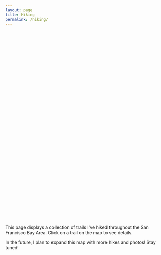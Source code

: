 ```yaml
---
layout: page
title: Hiking
permalink: /hiking/
---
```


<div id="map" style="height: 600px; width: 100%;"></div>

<script src="https://unpkg.com/leaflet@1.9.4/dist/leaflet.js"></script>
<link rel="stylesheet" href="https://unpkg.com/leaflet@1.9.4/dist/leaflet.css" />

<style>
.trail-popup h3 {
  margin-top: 0;
  margin-bottom: 10px;
}
.trail-info {
  margin-bottom: 5px;
}
.loading-indicator {
  position: absolute;
  top: 50%;
  left: 50%;
  transform: translate(-50%, -50%);
  background-color: rgba(255, 255, 255, 0.8);
  padding: 10px 20px;
  border-radius: 5px;
  z-index: 1000;
  box-shadow: 0 2px 5px rgba(0,0,0,0.1);
}
</style>

<script>
document.addEventListener('DOMContentLoaded', function() {
  // Initialize the map centered on the SF Bay Area
  const map = L.map('map').setView([37.7749, -122.4194], 9);
  
  // Add ESRI Terrain tile layer (focused on terrain and elevation)
  const terrainLayer = L.tileLayer('https://server.arcgisonline.com/ArcGIS/rest/services/World_Terrain_Base/MapServer/tile/{z}/{y}/{x}', {
    attribution: 'Tiles &copy; Esri &mdash; Source: USGS, Esri, TANA, DeLorme, and NPS',
    maxZoom: 13
  }).addTo(map);
  
  // Create a loading indicator
  const loadingIndicator = document.createElement('div');
  loadingIndicator.className = 'loading-indicator';
  loadingIndicator.textContent = 'Loading hiking trails...';
  document.getElementById('map').appendChild(loadingIndicator);
  
  // Load hiking data from JSON file
  fetch('{{ site.baseurl }}/map_data/hikes.json')
    .then(response => {
      if (!response.ok) {
        throw new Error('Network response was not ok: ' + response.statusText);
      }
      return response.json();
    })
    .then(hikingTrails => {
      // Remove loading indicator
      loadingIndicator.remove();
      
      // Add the hiking trails to the map
      hikingTrails.forEach(trail => {
        // Convert path to Leaflet LatLng objects
        const path = trail.path.map(point => L.latLng(point[0], point[1]));
        
        // Create a random color for each trail
        const colors = ['#FF5733', '#33A8FF', '#8C33FF', '#33FF57', '#FF33A8'];
        const color = colors[Math.floor(Math.random() * colors.length)];
        
        // Create a polyline for the trail
        const polyline = L.polyline(path, {
          color: color,
          weight: 5,
          opacity: 0.8
        }).addTo(map);
        
        // Create popup content
        const popupContent = `
          <div class="trail-popup">
            <h3>${trail.name}</h3>
            <div class="trail-info"><strong>Distance:</strong> ${trail.distance}</div>
            <div class="trail-info"><strong>Elevation Gain:</strong> ${trail.elevation}</div>
            <div class="trail-info"><strong>Difficulty:</strong> ${trail.difficulty}</div>
            <div class="trail-info"><strong>Notes:</strong> ${trail.notes}</div>
          </div>
        `;
        
        // Bind popup to the polyline
        polyline.bindPopup(popupContent);
        
        // Add hover effect
        polyline.on('mouseover', function() {
          this.setStyle({
            weight: 8,
            opacity: 1
          });
        });
        
        polyline.on('mouseout', function() {
          this.setStyle({
            weight: 5,
            opacity: 0.8
          });
        });
      });
    })
    .catch(error => {
      console.error('Error loading hiking trails:', error);
      loadingIndicator.textContent = 'Error loading hiking trails. Please try again later.';
      loadingIndicator.style.backgroundColor = 'rgba(255, 100, 100, 0.8)';
    });
});
</script>

This page displays a collection of trails I've hiked throughout the San Francisco Bay Area. Click on a trail on the map to see details.

In the future, I plan to expand this map with more hikes and photos! Stay tuned!
